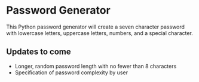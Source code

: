# Password Generator

This Python password generator will create a seven character password with lowercase letters, uppercase letters, numbers, and a special character. 

## Updates to come

- Longer, random password length with no fewer than 8 characters
- Specification of password complexity by user